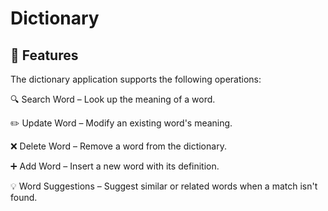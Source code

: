 # Dictionary

## 🔧 Features
The dictionary application supports the following operations:

🔍 Search Word – Look up the meaning of a word.

✏️ Update Word – Modify an existing word's meaning.

❌ Delete Word – Remove a word from the dictionary.

➕ Add Word – Insert a new word with its definition.

💡 Word Suggestions – Suggest similar or related words when a match isn't found.

